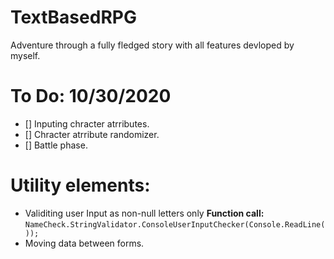 # TextBasedRPG

Adventure through a fully fledged story with all features devloped by myself.

# To Do: 10/30/2020
* [] Inputing chracter atrributes.
* [] Chracter atrribute randomizer.
* [] Battle phase.

# Utility elements:
- Validiting user Input as non-null letters only **Function call:** 
    `NameCheck.StringValidator.ConsoleUserInputChecker(Console.ReadLine()); `
- Moving data between forms.

